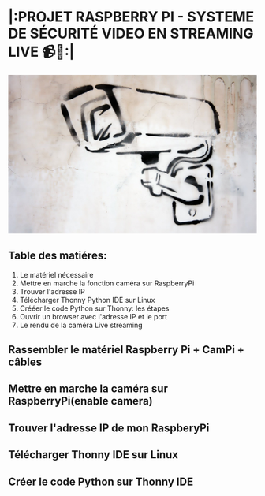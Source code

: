 # |:PROJET RASPBERRY PI - SYSTEME DE SÉCURITÉ VIDEO EN STREAMING LIVE 📹👮:|        

![image](IMAGES/camera1.jpg)

## Table des matiéres:
1. Le matériel nécessaire
2. Mettre en marche la fonction caméra sur RaspberryPi
3. Trouver l'adresse IP
4. Télécharger Thonny Python IDE sur Linux
5. Crééer le code Python sur Thonny: les étapes
6. Ouvrir un browser avec l'adresse IP et le port
7. Le rendu de la caméra Live streaming

## Rassembler le matériel Raspberry Pi + CamPi + câbles

## Mettre en marche la caméra sur RaspberryPi(enable camera)

## Trouver l'adresse IP de mon RaspberyPi

## Télécharger Thonny IDE sur Linux

## Créer le code Python sur Thonny IDE


